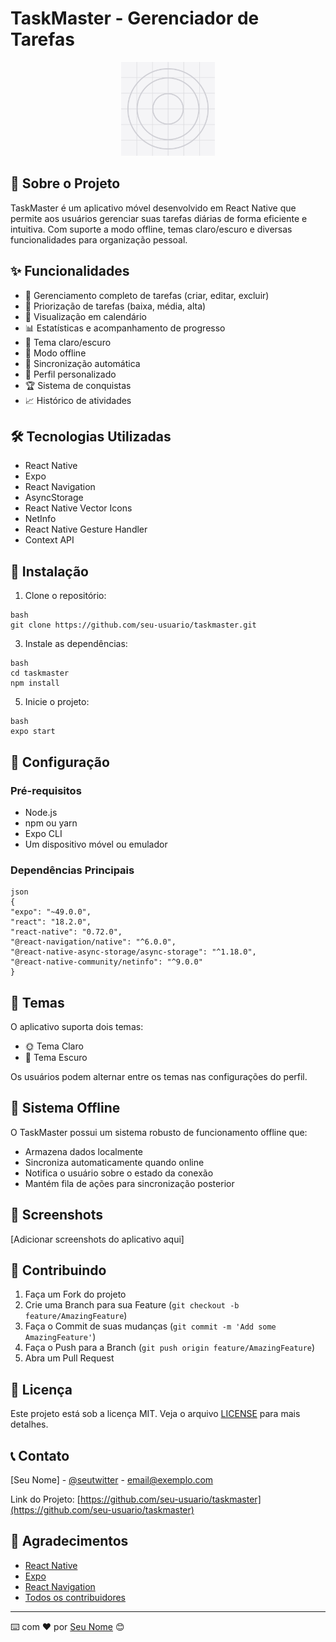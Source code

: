 # TaskMaster - Gerenciador de Tarefas

<p align="center">
  <img src="assets/icon.png" width="150" alt="TaskMaster Logo">
</p>

## 📱 Sobre o Projeto

TaskMaster é um aplicativo móvel desenvolvido em React Native que permite aos usuários gerenciar suas tarefas diárias de forma eficiente e intuitiva. Com suporte a modo offline, temas claro/escuro e diversas funcionalidades para organização pessoal.

## ✨ Funcionalidades

- 📝 Gerenciamento completo de tarefas (criar, editar, excluir)
- 🎯 Priorização de tarefas (baixa, média, alta)
- 📅 Visualização em calendário
- 📊 Estatísticas e acompanhamento de progresso
- 🌙 Tema claro/escuro
- 📴 Modo offline
- 🔄 Sincronização automática
- 👤 Perfil personalizado
- 🏆 Sistema de conquistas
- 📈 Histórico de atividades

## 🛠 Tecnologias Utilizadas

- React Native
- Expo
- React Navigation
- AsyncStorage
- React Native Vector Icons
- NetInfo
- React Native Gesture Handler
- Context API

## 📲 Instalação

1. Clone o repositório:
````
bash
git clone https://github.com/seu-usuario/taskmaster.git
````
3. Instale as dependências:
````
bash
cd taskmaster
npm install
````
5. Inicie o projeto:
````
bash
expo start
````

## 🔧 Configuração

### Pré-requisitos
- Node.js
- npm ou yarn
- Expo CLI
- Um dispositivo móvel ou emulador

### Dependências Principais
````
json
{
"expo": "~49.0.0",
"react": "18.2.0",
"react-native": "0.72.0",
"@react-navigation/native": "^6.0.0",
"@react-native-async-storage/async-storage": "^1.18.0",
"@react-native-community/netinfo": "^9.0.0"
}
````
## 🎨 Temas

O aplicativo suporta dois temas:
- 🌞 Tema Claro
- 🌙 Tema Escuro

Os usuários podem alternar entre os temas nas configurações do perfil.

## 🔄 Sistema Offline

O TaskMaster possui um sistema robusto de funcionamento offline que:
- Armazena dados localmente
- Sincroniza automaticamente quando online
- Notifica o usuário sobre o estado da conexão
- Mantém fila de ações para sincronização posterior

## 📱 Screenshots

[Adicionar screenshots do aplicativo aqui]

## 🤝 Contribuindo

1. Faça um Fork do projeto
2. Crie uma Branch para sua Feature (`git checkout -b feature/AmazingFeature`)
3. Faça o Commit de suas mudanças (`git commit -m 'Add some AmazingFeature'`)
4. Faça o Push para a Branch (`git push origin feature/AmazingFeature`)
5. Abra um Pull Request

## 📄 Licença

Este projeto está sob a licença MIT. Veja o arquivo [LICENSE](LICENSE) para mais detalhes.

## 📞 Contato

[Seu Nome] - [@seutwitter](https://twitter.com/seutwitter) - email@exemplo.com

Link do Projeto: [https://github.com/seu-usuario/taskmaster](https://github.com/seu-usuario/taskmaster)

## 🙏 Agradecimentos

- [React Native](https://reactnative.dev/)
- [Expo](https://expo.dev/)
- [React Navigation](https://reactnavigation.org/)
- [Todos os contribuidores](https://github.com/seu-usuario/taskmaster/contributors)

---
⌨️ com ❤️ por [Seu Nome](https://github.com/seu-usuario) 😊
